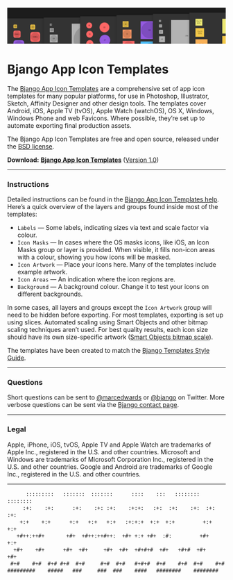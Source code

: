 ![](/Help/images/hero.png)

# Bjango App Icon Templates

The [Bjango App Icon Templates](https://bjango.com/designresources/) are a comprehensive set of app icon templates for many popular platforms, for use in Photoshop, Illustrator, Sketch, Affinity Designer and other design tools. The templates cover Android, iOS, Apple TV (tvOS), Apple Watch (watchOS), OS X, Windows, Windows Phone and web Favicons. Where possible, they’re set up to automate exporting final production assets.

The Bjango App Icon Templates are free and open source, released under the [BSD license](https://github.com/bjango/Bjango-Templates/blob/master/License.md).

**Download:** **[Bjango App Icon Templates](https://github.com/bjango/Bjango-Templates/archive/master.zip)** ([Version 1.0](https://github.com/bjango/Bjango-Templates/blob/master/Help/Version%20History.md))

-----

### Instructions

Detailed instructions can be found in the [Bjango App Icon Templates help](https://github.com/bjango/Bjango-Templates/blob/master/Help/Help.md). Here’s a quick overview of the layers and groups found inside most of the templates:

- `Labels` — Some labels, indicating sizes via text and scale factor via colour.
- `Icon Masks` — In cases where the OS masks icons, like iOS, an Icon Masks group or layer is provided. When visible, it fills non-icon areas with a colour, showing you how icons will be masked.
- `Icon Artwork` — Place your icons here. Many of the templates include example artwork.
- `Icon Areas` — An indication where the icon regions are.
- `Background` — A background colour. Change it to test your icons on different backgrounds.

In some cases, all layers and groups except the `Icon Artwork` group will need to be hidden before exporting. For most templates, exporting is set up using slices. Automated scaling using Smart Objects and other bitmap scaling techniques aren’t used. For best quality results, each icon size should have its own size-specific artwork ([Smart Objects bitmap scale](https://bjango.com/articles/smartobjects/)).

The templates have been created to match the [Bjango Templates Style Guide](https://github.com/bjango/Bjango-Templates/blob/master/Help/Style%20Guide.md).

-----

### Questions

Short questions can be sent to [@marcedwards](https://twitter.com/marcedwards) or [@bjango](https://twitter.com/bjango) on Twitter. More verbose questions can be sent via the [Bjango contact page](https://bjango.com/contact/).

-----


### Legal

Apple, iPhone, iOS, tvOS, Apple TV and Apple Watch are trademarks of Apple Inc., registered in the U.S. and other countries. Microsoft and Windows are trademarks of Microsoft Corporation Inc., registered in the U.S. and other countries. Google and Android are trademarks of Google Inc., registered in the U.S. and other countries.

-----

```
      :::::::::   :::::::  :::::::      ::::    :::   ::::::::    :::::::: 
     :+:    :+:      :+:    :+: :+:    :+:+:   :+:  :+:    :+:  :+:    :+: 
    +:+    +:+      +:+   +:+   +:+   :+:+:+  +:+  +:+         +:+    +:+  
   +#++:++#+       +#+  +#++:++#++:  +#+ +:+ +#+  :#:         +#+    +:+   
  +#+    +#+      +#+  +#+     +#+  +#+  +#+#+#  +#+   +#+#  +#+    +#+    
 #+#    #+#  #+# #+#  #+#     #+#  #+#   #+#+#  #+#    #+#  #+#    #+#     
#########    #####   ###     ###  ###    ####   ########    ########       

```
